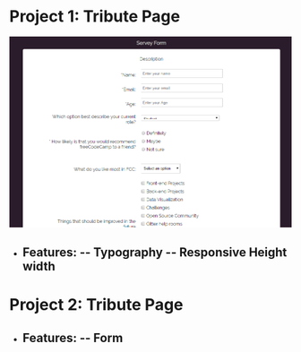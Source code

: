 # Project 1: Tribute Page

![alt text](preview.png)

- Features:
  -- Typography
  -- Responsive Height width
  --

# Project 2: Tribute Page

- Features:
  -- Form
  --
